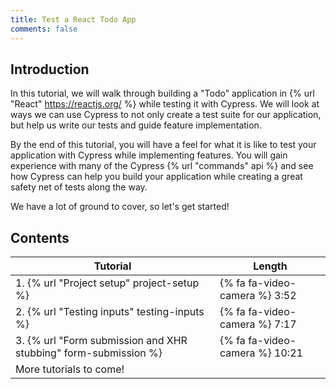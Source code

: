 ```yaml
---
title: Test a React Todo App
comments: false
---
```


## Introduction

In this tutorial, we will walk through building a "Todo" application in {% url "React" https://reactjs.org/ %} while testing it with Cypress. We will look at ways we can use Cypress to not only create a test suite for our application, but help us write our tests and guide feature implementation.

By the end of this tutorial, you will have a feel for what it is like to test your application with Cypress while implementing features. You will gain experience with many of the Cypress {% url "commands" api %} and see how Cypress can help you build your application while creating a great safety net of tests along the way.

We have a lot of ground to cover, so let's get started!

## Contents

| Tutorial | Length|
| -- | -- |
| 1. {% url "Project setup" project-setup %} | {% fa fa-video-camera %} 3:52 |
| 2. {% url "Testing inputs" testing-inputs %} | {% fa fa-video-camera %} 7:17 |
| 3. {% url "Form submission and XHR stubbing" form-submission %} | {% fa fa-video-camera %} 10:21 |
| More tutorials to come! | &nbsp; |
